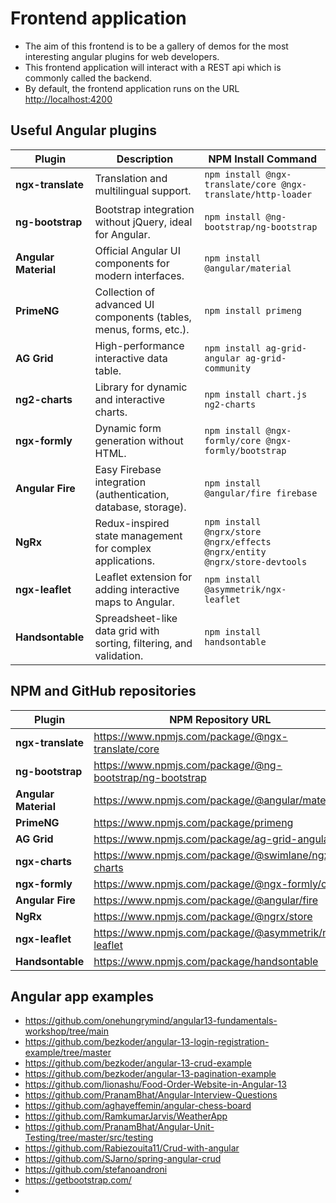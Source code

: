 # Frontend application

- The aim of this frontend is to be a gallery of demos for the most interesting angular plugins for web developers.
- This frontend application will interact with a REST api which is commonly called the backend.
- By default, the frontend application runs on the URL [http://localhost:4200](http://localhost:4200)

## Useful Angular plugins 

| Plugin          | Description | NPM Install Command                                                       |
|----------------|------------|---------------------------------------------------------------------------|
| **ngx-translate** | Translation and multilingual support. | `npm install @ngx-translate/core @ngx-translate/http-loader`              |
| **ng-bootstrap** | Bootstrap integration without jQuery, ideal for Angular. | `npm install @ng-bootstrap/ng-bootstrap`                                  |
| **Angular Material** | Official Angular UI components for modern interfaces. | `npm install @angular/material`                                           |
| **PrimeNG** | Collection of advanced UI components (tables, menus, forms, etc.). | `npm install primeng`                                                     |
| **AG Grid** | High-performance interactive data table. | `npm install ag-grid-angular ag-grid-community`                           |
| **ng2-charts** | Library for dynamic and interactive charts. | `npm install chart.js ng2-charts`                                         |
| **ngx-formly** | Dynamic form generation without HTML. | `npm install @ngx-formly/core @ngx-formly/bootstrap`                      |
| **Angular Fire** | Easy Firebase integration (authentication, database, storage). | `npm install @angular/fire firebase`                                      |
| **NgRx** | Redux-inspired state management for complex applications. | `npm install @ngrx/store @ngrx/effects @ngrx/entity @ngrx/store-devtools` |
| **ngx-leaflet** | Leaflet extension for adding interactive maps to Angular. | `npm install @asymmetrik/ngx-leaflet`                                     |
| **Handsontable** | Spreadsheet-like data grid with sorting, filtering, and validation. | `npm install handsontable`                                                |

## NPM and GitHub repositories

| Plugin          | NPM Repository URL | GitHub Repository URL |
|----------------|----------------------|----------------------|
| **ngx-translate** | https://www.npmjs.com/package/@ngx-translate/core | https://github.com/ngx-translate/core |
| **ng-bootstrap** | https://www.npmjs.com/package/@ng-bootstrap/ng-bootstrap | https://github.com/ng-bootstrap/ng-bootstrap |
| **Angular Material** | https://www.npmjs.com/package/@angular/material | https://github.com/angular/components |
| **PrimeNG** | https://www.npmjs.com/package/primeng | https://github.com/primefaces/primeng |
| **AG Grid** | https://www.npmjs.com/package/ag-grid-angular | https://github.com/ag-grid/ag-grid |
| **ngx-charts** | https://www.npmjs.com/package/@swimlane/ngx-charts | https://github.com/swimlane/ngx-charts |
| **ngx-formly** | https://www.npmjs.com/package/@ngx-formly/core | https://github.com/ngx-formly/ngx-formly |
| **Angular Fire** | https://www.npmjs.com/package/@angular/fire | https://github.com/angular/angularfire |
| **NgRx** | https://www.npmjs.com/package/@ngrx/store | https://github.com/ngrx/platform |
| **ngx-leaflet** | https://www.npmjs.com/package/@asymmetrik/ngx-leaflet | https://github.com/Asymmetrik/ngx-leaflet |
| **Handsontable** | https://www.npmjs.com/package/handsontable | https://github.com/handsontable/handsontable |

## Angular app examples

- https://github.com/onehungrymind/angular13-fundamentals-workshop/tree/main
- https://github.com/bezkoder/angular-13-login-registration-example/tree/master
- https://github.com/bezkoder/angular-13-crud-example
- https://github.com/bezkoder/angular-13-pagination-example
- https://github.com/lionashu/Food-Order-Website-in-Angular-13
- https://github.com/PranamBhat/Angular-Interview-Questions
- https://github.com/aghayeffemin/angular-chess-board
- https://github.com/RamkumarJarvis/WeatherApp
- https://github.com/PranamBhat/Angular-Unit-Testing/tree/master/src/testing
- https://github.com/Rabiezouita11/Crud-with-angular
- https://github.com/SJarno/spring-angular-crud
- https://github.com/stefanoandroni
- https://getbootstrap.com/
- 